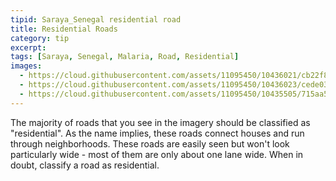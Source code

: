 ```yaml
---
tipid: Saraya_Senegal residential road
title: Residential Roads
category: tip
excerpt:
tags: [Saraya, Senegal, Malaria, Road, Residential]
images:
  - https://cloud.githubusercontent.com/assets/11095450/10436021/cb22f85c-70f1-11e5-9c0a-80ee576f8810.png
  - https://cloud.githubusercontent.com/assets/11095450/10436023/cede0374-70f1-11e5-8f87-4a017969b703.png
  - https://cloud.githubusercontent.com/assets/11095450/10435505/715aa5de-70ee-11e5-8635-8bb6d59926a9.jpg
---
```


The majority of roads that you see in the imagery should be classified as "residential". As the name implies, these roads connect houses and run through neighborhoods. These roads are easily seen but won't look particularly wide - most of them are only about one lane wide. When in doubt, classify a road as residential.
